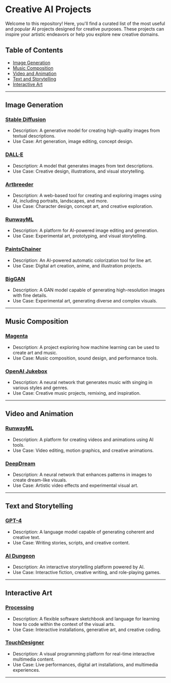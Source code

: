 # Creative AI Projects

Welcome to this repository! Here, you'll find a curated list of the most useful and popular AI projects designed for creative purposes. These projects can inspire your artistic endeavors or help you explore new creative domains.

## Table of Contents
- [Image Generation](#image-generation)
- [Music Composition](#music-composition)
- [Video and Animation](#video-and-animation)
- [Text and Storytelling](#text-and-storytelling)
- [Interactive Art](#interactive-art)

---

## Image Generation

### [Stable Diffusion](https://github.com/CompVis/stable-diffusion)
- Description: A generative model for creating high-quality images from textual descriptions.
- Use Case: Art generation, image editing, concept design.

### [DALL·E](https://github.com/openai/dalle)
- Description: A model that generates images from text descriptions.
- Use Case: Creative design, illustrations, and visual storytelling.

### [Artbreeder](https://www.artbreeder.com/)
- Description: A web-based tool for creating and exploring images using AI, including portraits, landscapes, and more.
- Use Case: Character design, concept art, and creative exploration.

### [RunwayML](https://runwayml.com/)
- Description: A platform for AI-powered image editing and generation.
- Use Case: Experimental art, prototyping, and visual storytelling.

### [PaintsChainer](https://github.com/pfnet/PaintsChainer)
- Description: An AI-powered automatic colorization tool for line art.
- Use Case: Digital art creation, anime, and illustration projects.

### [BigGAN](https://github.com/ajbrock/BigGAN-PyTorch)
- Description: A GAN model capable of generating high-resolution images with fine details.
- Use Case: Experimental art, generating diverse and complex visuals.

---

## Music Composition

### [Magenta](https://github.com/magenta/magenta)
- Description: A project exploring how machine learning can be used to create art and music.
- Use Case: Music composition, sound design, and performance tools.

### [OpenAI Jukebox](https://github.com/openai/jukebox)
- Description: A neural network that generates music with singing in various styles and genres.
- Use Case: Creative music projects, remixing, and inspiration.

---

## Video and Animation

### [RunwayML](https://runwayml.com/)
- Description: A platform for creating videos and animations using AI tools.
- Use Case: Video editing, motion graphics, and creative animations.

### [DeepDream](https://github.com/google/deepdream)
- Description: A neural network that enhances patterns in images to create dream-like visuals.
- Use Case: Artistic video effects and experimental visual art.

---

## Text and Storytelling

### [GPT-4](https://openai.com/)
- Description: A language model capable of generating coherent and creative text.
- Use Case: Writing stories, scripts, and creative content.

### [AI Dungeon](https://play.aidungeon.io/)
- Description: An interactive storytelling platform powered by AI.
- Use Case: Interactive fiction, creative writing, and role-playing games.

---

## Interactive Art

### [Processing](https://processing.org/)
- Description: A flexible software sketchbook and language for learning how to code within the context of the visual arts.
- Use Case: Interactive installations, generative art, and creative coding.

### [TouchDesigner](https://derivative.ca/)
- Description: A visual programming platform for real-time interactive multimedia content.
- Use Case: Live performances, digital art installations, and multimedia experiences.

---

